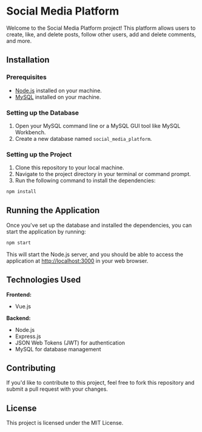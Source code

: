 # Social Media Platform

Welcome to the Social Media Platform project! This platform allows users to create, like, and delete posts, follow other users, add and delete comments, and more.

## Installation

### Prerequisites
- [Node.js](https://nodejs.org) installed on your machine.
- [MySQL](https://www.mysql.com/) installed on your machine.

### Setting up the Database
1. Open your MySQL command line or a MySQL GUI tool like MySQL Workbench.
2. Create a new database named `social_media_platform`.

### Setting up the Project
1. Clone this repository to your local machine.
2. Navigate to the project directory in your terminal or command prompt.
3. Run the following command to install the dependencies:

```bash
npm install
```

## Running the Application
Once you've set up the database and installed the dependencies, you can start the application by running:

```bash
npm start
```

This will start the Node.js server, and you should be able to access the application at [http://localhost:3000](http://localhost:3000) in your web browser.

## Technologies Used

**Frontend:**
- Vue.js

**Backend:**
- Node.js
- Express.js
- JSON Web Tokens (JWT) for authentication
- MySQL for database management

## Contributing
If you'd like to contribute to this project, feel free to fork this repository and submit a pull request with your changes.

## License
This project is licensed under the MIT License.
